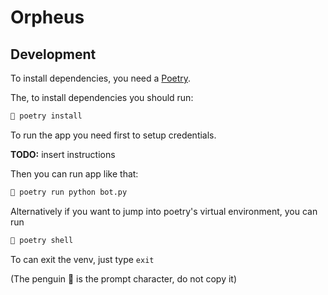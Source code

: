# Orpheus

## Development

To install dependencies, you need a [Poetry](https://python-poetry.org/).

The, to install dependencies you should run:
```sh
🐧 poetry install
```

To run the app you need first to setup credentials.

**TODO:** insert instructions

Then you can run app like that:
```sh
🐧 poetry run python bot.py
```

Alternatively if you want to jump into poetry's virtual environment, you can run
```sh
🐧 poetry shell
```
To can exit the venv, just type `exit`

(The penguin 🐧 is the prompt character, do not copy it)
